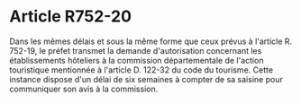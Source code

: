 # Article R752-20

Dans les mêmes délais et sous la même forme que ceux prévus à l'article R. 752-19, le préfet transmet la demande d'autorisation concernant les établissements hôteliers à la commission départementale de l'action touristique mentionnée à l'article D. 122-32 du code du tourisme. Cette instance dispose d'un délai de six semaines à compter de sa saisine pour communiquer son avis à la commission.
